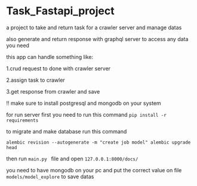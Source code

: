 
# Task_Fastapi_project 



a project to take and return task for a crawler server and manage datas 

also generate and return response with graphql server to access any data you need 


this app can handle something like:

1.crud request to done with crawler server 

2.assign task to crawler 

3.get response from crawler and save 


!! make sure to install postgresql and mongodb on your system 

for run server first you need to run this command 
``pip install -r requirements``

to migrate and make database run this command 

`` alembic revision --autogenerate -m "create job model"
alembic upgrade head ``

then run   ``main.py `` file and open ``127.0.0.1:8000/docs/``


you need to have mongodb on your pc and put the correct value on file 
`models/model_explore` to save datas 
